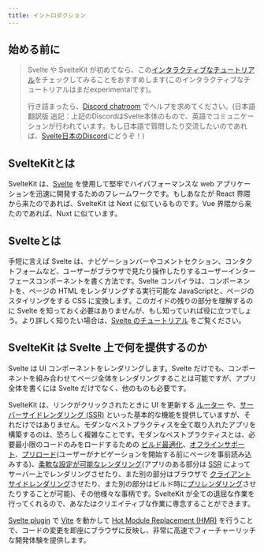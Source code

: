 ```yaml
---
title: イントロダクション
---
```


## 始める前に

> Svelte や SvelteKit が初めてなら、この[インタラクティブなチュートリアル](https://learn.svelte.jp)をチェックしてみることをおすすめします(このインタラクティブなチュートリアルはまだexperimentalです)。
>
> 行き詰まったら、[Discord chatroom](https://svelte.dev/chat) でヘルプを求めてください。(日本語翻訳版 追記：上記のDiscordはSvelte本体のもので、英語でコミュニケーションが行われています。もし日本語で質問したり交流したいのであれば、[Svelte日本のDiscord](https://discord.com/invite/YTXq3ZtBbx)にどうぞ！)

## SvelteKitとは

SvelteKit は、[Svelte](https://svelte.jp/) を使用して堅牢でハイパフォーマンスな web アプリケーションを迅速に開発するためのフレームワークです。もしあなたが React 界隈から来たのであれば、SvelteKit は Next に似ているものです。Vue 界隈から来たのであれば、Nuxt に似ています。

## Svelteとは

手短に言えば Svelte は、ナビゲーションバーやコメントセクション、コンタクトフォームなど、ユーザーがブラウザで見たり操作したりするユーザーインターフェースコンポーネントを書く方法です。Svelte コンパイラは、コンポーネントを、ページの HTML をレンダリングする実行可能な JavaScriptと、ページのスタイリングをする CSS に変換します。このガイドの残りの部分を理解するのに Svelte を知っておく必要はありませんが、もし知っていれば役に立つでしょう。より詳しく知りたい場合は、[Svelte のチュートリアル](https://svelte.jp/tutorial) をご覧ください。

## SvelteKit は Svelte 上で何を提供するのか

Svelte は UI コンポーネントをレンダリングします。Svelte だけでも、コンポーネントを組み合わせてページ全体をレンダリングすることは可能ですが、アプリ全体を書くには Svelte だけでなく、他のものも必要です。

SvelteKit は、リンクがクリックされたときに UI を更新する [ルーター](/docs/glossary#routing) や、[サーバーサイドレンダリング (SSR)](/docs/glossary#ssr) といった基本的な機能を提供していますが、それだけではありません。モダンなベストプラクティスを全て取り入れたアプリを構築するのは、恐ろしく複雑なことです。モダンなベストプラクティスとは、必要最小限のコードのみをロードするための [ビルド最適化](https://ja.vitejs.dev/guide/features.html#%E3%83%93%E3%83%AB%E3%83%89%E3%81%AE%E6%9C%80%E9%81%A9%E5%8C%96)、[オフラインサポート](/docs/service-workers)、[プリロード](/docs/link-options#data-sveltekit-preload-data)(ユーザーがナビゲーションを開始する前にページを事前読み込みする)、[柔軟な設定が可能なレンダリング](/docs/page-options)(アプリのある部分は [SSR](/docs/glossary#ssr) によってサーバー上でレンダリングさせたり、また別の部分はブラウザで [クライアントサイドレンダリング](/docs/glossary#csr)させたり、また別の部分はビルド時に[プリレンダリング](/docs/glossary#prerendering)させたりすることが可能)、その他様々な事柄です。SvelteKit が全ての退屈な作業を行ってくれるので、あなたはクリエイティブな作業に専念することができます。

[Svelte plugin](https://github.com/sveltejs/vite-plugin-svelte) で [Vite](https://vitejs.dev/) を動かして [Hot Module Replacement (HMR)](https://github.com/sveltejs/vite-plugin-svelte/blob/main/docs/config.md#hot) を行うことで、コードの変更を即座にブラウザに反映し、非常に高速でフィーチャーリッチな開発体験を提供します。
